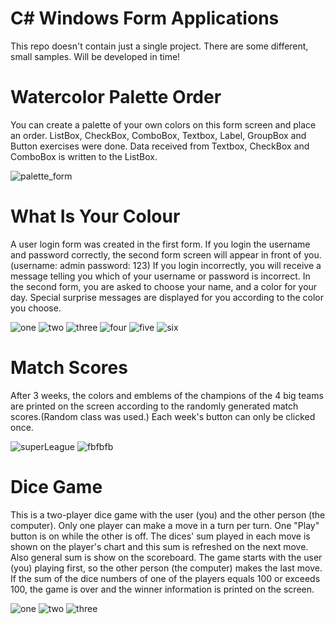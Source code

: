 # C# Windows Form Applications
This repo doesn't contain just a single project. There are some different, small samples. Will be developed in time!

# Watercolor Palette Order

You can create a palette of your own colors on this form screen and place an order. ListBox, CheckBox, ComboBox, Textbox, Label, GroupBox and Button exercises were done. Data received from Textbox, CheckBox and ComboBox is written to the ListBox.

![palette_form](https://user-images.githubusercontent.com/71151015/101999058-1c50c000-3cea-11eb-92a5-a95a9010e2c5.PNG)


# What Is Your Colour

A user login form was created in the first form. If you login the username and password correctly, the second form screen will appear in front of you. (username: admin password: 123) If you login incorrectly, you will receive a message telling you which of your username or password is incorrect. In the second form, you are asked to choose your name, and a color for your day. Special surprise messages are displayed for you according to the color you choose.

![one](https://user-images.githubusercontent.com/71151015/102026022-b8430000-3dac-11eb-8d21-caa93338a629.PNG)
![two](https://user-images.githubusercontent.com/71151015/102026030-be38e100-3dac-11eb-88cb-50b703704284.PNG)
![three](https://user-images.githubusercontent.com/71151015/102026031-c09b3b00-3dac-11eb-8478-a0521d24e30f.PNG)
![four](https://user-images.githubusercontent.com/71151015/102026033-c264fe80-3dac-11eb-849a-5c664ba02e50.PNG)
![five](https://user-images.githubusercontent.com/71151015/102026035-c3962b80-3dac-11eb-9a07-45c4583a415c.PNG)
![six](https://user-images.githubusercontent.com/71151015/102026037-c5f88580-3dac-11eb-9d51-2bf671fb6965.PNG)

# Match Scores

After 3 weeks, the colors and emblems of the champions of the 4 big teams are printed on the screen according to the randomly generated match scores.(Random class was used.) Each week's button can only be clicked once.

![superLeague](https://user-images.githubusercontent.com/71151015/102262505-4097e100-3f24-11eb-9cb8-77873db1466e.PNG)
![fbfbfb](https://user-images.githubusercontent.com/71151015/102262516-442b6800-3f24-11eb-9dc6-e50b653d21fc.PNG)

# Dice Game

This is a two-player dice game with the user (you) and the other person (the computer). Only one player can make a move in a turn per turn.  One "Play" button is on while the other is off. The dices' sum played in each move is shown on the player's chart and this sum is refreshed on the next move. Also general sum is show on the scoreboard. The game starts with the user (you) playing first, so the other person (the computer) makes the last move. If the sum of the dice numbers of one of the players equals 100 or exceeds 100, the game is over and the winner information is printed on the screen.

![one](https://user-images.githubusercontent.com/71151015/103488887-7ba17c00-4e21-11eb-8a78-c6cd6f87f3d3.PNG)
![two](https://user-images.githubusercontent.com/71151015/103488889-7e03d600-4e21-11eb-8b93-c891507bd76d.PNG)
![three](https://user-images.githubusercontent.com/71151015/103488890-7fcd9980-4e21-11eb-9dfe-1afd52735491.PNG)

